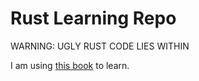 # Rust Learning Repo

WARNING: UGLY RUST CODE LIES WITHIN

I am using [this book](https://doc.rust-lang.org/book) to learn.
